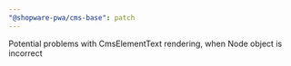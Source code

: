 ```yaml
---
"@shopware-pwa/cms-base": patch
---
```


Potential problems with CmsElementText rendering, when Node object is incorrect
